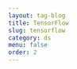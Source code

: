 ```yaml
---
layout: tag-blog
title: TensorFlow
slug: tensorflow
category: ds
menu: false
order: 2
---
```

